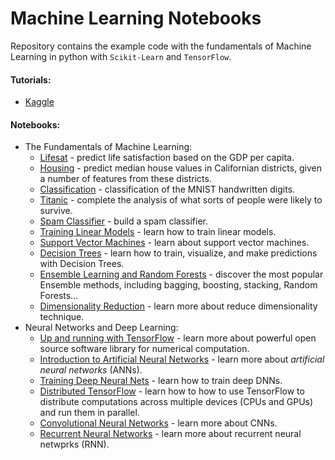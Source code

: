 # Machine Learning Notebooks

Repository contains the example code with the fundamentals of Machine Learning in python with `Scikit-Learn` and `TensorFlow`.

#### Tutorials:
- [Kaggle](./tutorials/kaggle)

#### Notebooks:
- The Fundamentals of Machine Learning:
	- [Lifesat](./lifesat.ipynb) - predict life satisfaction based on the GDP per capita.
	- [Housing](./housing.ipynb) - predict median house values in Californian districts, given a number of features from these districts.
	- [Classification](./classification.ipynb) - classification of the MNIST handwritten digits.
	- [Titanic](./titanic.ipynb) - complete the analysis of what sorts of people were likely to survive.
	- [Spam Classifier](./spam-filter.ipynb) - build a spam classifier.
	- [Training Linear Models](./training-linear-models.ipynb) - learn how to train linear models.
	- [Support Vector Machines](./support-vector-machines.ipynb) - learn about support vector machines.
	- [Decision Trees](./decision-trees.ipynb) - learn how to train, visualize, and make predictions with Decision Trees.
	- [Ensemble Learning and Random Forests](./ensemble-learning-and-random-forests.ipynb) - discover the most popular Ensemble methods, including bagging, boosting, stacking, Random Forests...
	- [Dimensionality Reduction](./dimensionality-reduction.ipynb) - learn more about reduce dimensionality technique.
- Neural Networks and Deep Learning:
	- [Up and running with TensorFlow](./up-and-running-with-tensorflow.ipynb) - learn more about powerful open source software library for numerical computation.
	- [Introduction to Artificial Neural Networks](./introduction-to-artificial-neural-networks.ipynb) - learn more about *artificial neural networks* (ANNs).
	- [Training Deep Neural Nets](./deep-learning.ipynb) - learn how to train deep DNNs.
	- [Distributed TensorFlow](./distributed-tensorflow.ipynb) - learn how to how to use TensorFlow to distribute computations across multiple devices (CPUs and GPUs) and run them in parallel.
	- [Convolutional Neural Networks](convolutional-neural-networks.ipynb) - learn more about CNNs.
	- [Recurrent Neural Networks](./recurrent-neural-networks.ipynb) - learn more about recurrent neural netwprks (RNN).
